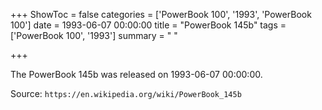+++
ShowToc = false
categories = ['PowerBook 100', '1993', 'PowerBook 100']
date = 1993-06-07 00:00:00
title = "PowerBook 145b"
tags = ['PowerBook 100', '1993']
summary = " "

+++

The PowerBook 145b was released on 1993-06-07 00:00:00.

Source: `https://en.wikipedia.org/wiki/PowerBook_145b`
